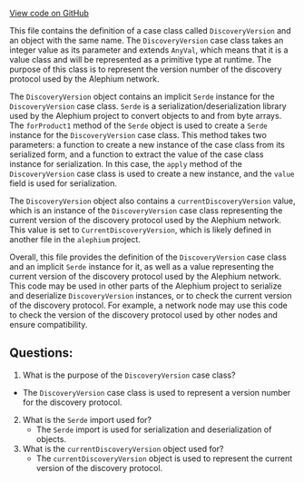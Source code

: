 [View code on GitHub](https://github.com/alephium/alephium/protocol/src/main/scala/org/alephium/protocol/DiscoveryVersion.scala)

This file contains the definition of a case class called `DiscoveryVersion` and an object with the same name. The `DiscoveryVersion` case class takes an integer value as its parameter and extends `AnyVal`, which means that it is a value class and will be represented as a primitive type at runtime. The purpose of this class is to represent the version number of the discovery protocol used by the Alephium network.

The `DiscoveryVersion` object contains an implicit `Serde` instance for the `DiscoveryVersion` case class. `Serde` is a serialization/deserialization library used by the Alephium project to convert objects to and from byte arrays. The `forProduct1` method of the `Serde` object is used to create a `Serde` instance for the `DiscoveryVersion` case class. This method takes two parameters: a function to create a new instance of the case class from its serialized form, and a function to extract the value of the case class instance for serialization. In this case, the `apply` method of the `DiscoveryVersion` case class is used to create a new instance, and the `value` field is used for serialization.

The `DiscoveryVersion` object also contains a `currentDiscoveryVersion` value, which is an instance of the `DiscoveryVersion` case class representing the current version of the discovery protocol used by the Alephium network. This value is set to `CurrentDiscoveryVersion`, which is likely defined in another file in the `alephium` project.

Overall, this file provides the definition of the `DiscoveryVersion` case class and an implicit `Serde` instance for it, as well as a value representing the current version of the discovery protocol used by the Alephium network. This code may be used in other parts of the Alephium project to serialize and deserialize `DiscoveryVersion` instances, or to check the current version of the discovery protocol. For example, a network node may use this code to check the version of the discovery protocol used by other nodes and ensure compatibility.
## Questions: 
 1. What is the purpose of the `DiscoveryVersion` case class?
   - The `DiscoveryVersion` case class is used to represent a version number for the discovery protocol.
2. What is the `Serde` import used for?
   - The `Serde` import is used for serialization and deserialization of objects.
3. What is the `currentDiscoveryVersion` object used for?
   - The `currentDiscoveryVersion` object is used to represent the current version of the discovery protocol.
